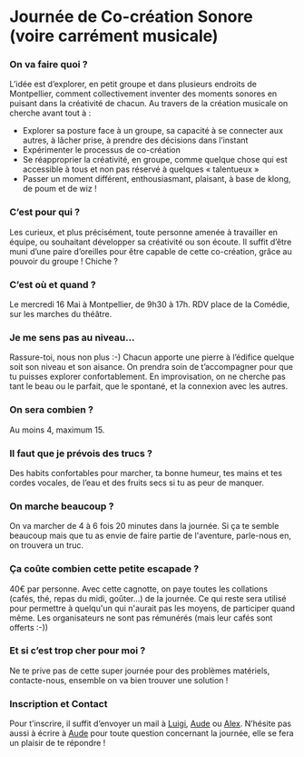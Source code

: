 # Journée de Co-création Sonore (voire carrément musicale)

### On va faire quoi ?
L’idée est d’explorer, en petit groupe et dans plusieurs endroits de Montpellier, comment collectivement inventer des moments sonores en puisant dans la créativité de chacun. Au travers de la création musicale on cherche avant tout à :
* Explorer sa posture face à un groupe, sa capacité à se connecter aux autres, à lâcher prise, à prendre des décisions dans l’instant
* Expérimenter le processus de co-création 
* Se réapproprier la créativité, en groupe, comme quelque chose qui est accessible à tous et non pas réservé à quelques « talentueux »
* Passer un moment différent, enthousiasmant, plaisant, à base de klong, de poum et de wiz !
 
### C’est pour qui ?
Les curieux, et plus précisément, toute personne amenée à travailler en équipe, ou souhaitant développer sa créativité ou son écoute. Il suffit d’être muni d’une paire d’oreilles pour être capable de cette co-création, grâce au pouvoir du groupe ! Chiche ? 

### C’est où et quand ?
Le  mercredi 16 Mai à Montpellier, de 9h30 à 17h. RDV place de la Comédie, sur les marches du théâtre.

### Je me sens pas au niveau…
Rassure-toi, nous non plus :-) 
Chacun apporte une pierre à l’édifice quelque soit son niveau et son aisance.
On prendra soin de t’accompagner pour que tu puisses explorer confortablement. 
En improvisation, on ne cherche pas tant le beau ou le parfait, que le spontané, et la connexion avec les autres.

### On sera combien ?
Au moins 4, maximum 15. 

### Il faut que je prévois des trucs ?
Des habits confortables pour marcher, ta bonne humeur, tes mains et tes cordes vocales, de l’eau et des fruits secs si tu as peur de manquer.

### On marche beaucoup ? 
On va marcher de 4 à 6 fois 20 minutes dans la journée. Si ça te semble beaucoup mais que tu as envie de faire partie de l'aventure, parle-nous en, on trouvera un truc.

### Ça coûte combien cette petite escapade ?
40€ par personne. 
Avec cette cagnotte, on paye toutes les collations (cafés, thé, repas du midi, goûter...) de la journée. Ce qui reste sera utilisé pour permettre à quelqu'un qui n'aurait pas les moyens, de participer quand même. Les organisateurs ne sont pas rémunérés (mais leur cafés sont offerts :-))

### Et si c’est trop cher pour moi ?
Ne te prive pas de cette super journée pour des problèmes matériels, contacte-nous, ensemble on va bien trouver une solution !

### Inscription et Contact
Pour t’inscrire, il suffit d’envoyer un mail à [Luigi](mailto:luigi.notarangelo@gmail.com),
[Aude](mailto:aude.chagnon@gmail.com) ou [Alex](mailto:alexsanga@gmail.com). N’hésite pas aussi à écrire à [Aude](mailto:aude.chagnon@gmail.com) pour toute question concernant la journée, elle se fera un plaisir de te répondre !


